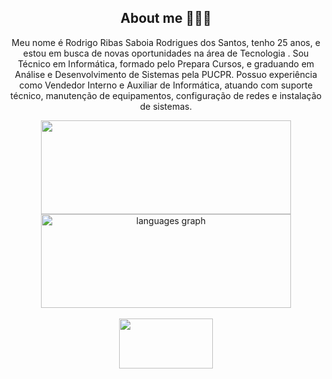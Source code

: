 <div align="center">
<h2 align="center"> About me 👨🏽‍💻 </h2>
<p>
Meu nome é Rodrigo Ribas Saboia Rodrigues dos Santos, tenho 25 anos, e estou em busca de novas oportunidades na área de Tecnologia . Sou Técnico em Informática, formado pelo Prepara Cursos, e graduando em Análise e Desenvolvimento de Sistemas pela PUCPR. Possuo experiência como Vendedor Interno e Auxiliar de Informática, atuando com suporte técnico, manutenção de equipamentos, configuração de redes e instalação de sistemas.
</p>
<div>

<div align="center">
  <img src="https://github-readme-stats.vercel.app/api?username=rodrigorsrs&show_icons=true&theme=merko&hide_border=false" width="400" height="150">
  <img src="https://github-readme-stats.vercel.app/api/top-langs?username=rodrigorsrs&locale=en&hide_title=false&layout=compact&card_width=320&langs_count=5&theme=merko&hide_border=false" width="400" height="150" alt="languages graph" />
</div>
<br/>

<img src="https://cdn.jsdelivr.net/gh/devicons/devicon@latest/icons/mysql/mysql-original-wordmark.svg" width="150" height="80"/>

